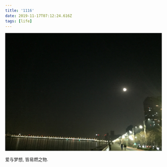 ```yaml
---
title: '1116'
date: 2019-11-17T07:12:24.616Z
tags: [life]
---
```


![moon](./assets/moon.jpg)

爱与梦想, 皆易燃之物.
